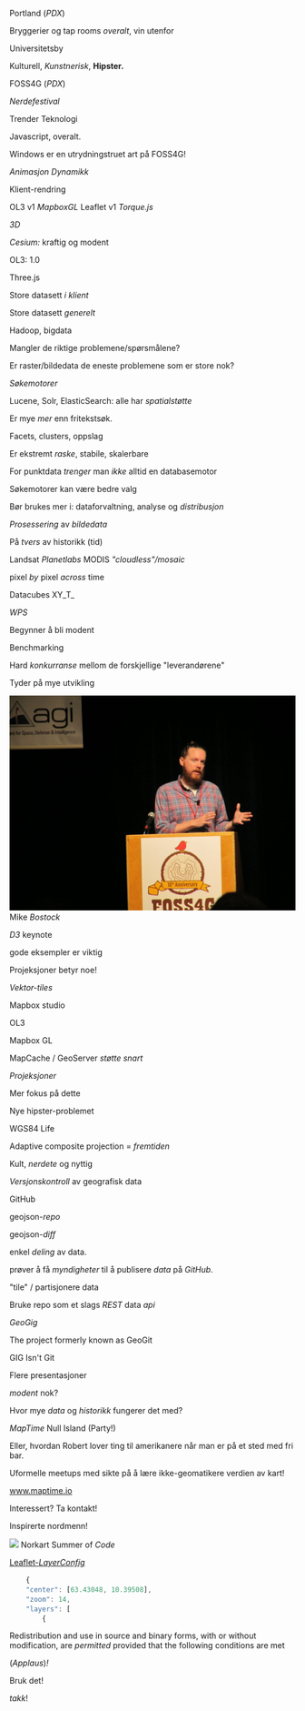 Portland (_PDX_)

Bryggerier og tap rooms _overalt_, vin utenfor

Universitetsby

Kulturell,
_Kunstnerisk_,
**Hipster.**

FOSS4G
(_PDX_)

_Nerdefestival_

Trender
Teknologi

Javascript, overalt.

Windows er en utrydningstruet art på FOSS4G!

_Animasjon_
_Dynamikk_

Klient-rendring

OL3 v1
_MapboxGL_
Leaflet v1
_Torque.js_

_3D_

_Cesium:_ kraftig og modent

OL3: 1.0

Three.js

Store datasett _i klient_

Store datasett _generelt_

Hadoop, bigdata

Mangler de riktige problemene/spørsmålene?

Er raster/bildedata de eneste problemene som er store nok?

_Søkemotorer_

Lucene, Solr, ElasticSearch: alle har _spatialstøtte_

Er mye _mer_ enn fritekstsøk.

Facets, clusters, oppslag

Er ekstremt _raske_, stabile, skalerbare

For punktdata _trenger_ man _ikke_ alltid en databasemotor

Søkemotorer kan være bedre valg

Bør brukes mer i: dataforvaltning, analyse og _distribusjon_

_Prosessering_ av _bildedata_

På _tvers_ av historikk (tid)

Landsat
_Planetlabs_
MODIS
_"cloudless"/mosaic_

pixel _by_ pixel _across_ time

Datacubes
XY_T_

_WPS_

Begynner å bli modent

Benchmarking

Hard _konkurranse_ mellom de forskjellige "leverandørene"

Tyder på mye utvikling

![](IMG_7808.jpg) Mike _Bostock_

_D3_ keynote

gode eksempler er viktig

Projeksjoner betyr noe!

_Vektor-tiles_

Mapbox studio

OL3

Mapbox GL

MapCache / GeoServer _støtte snart_


_Projeksjoner_

Mer fokus på dette

Nye hipster-problemet

WGS84 Life

Adaptive composite projection = _fremtiden_

Kult, _nerdete_ og nyttig

_Versjonskontroll_ av geografisk data

GitHub 

geojson-_repo_

geojson-_diff_

enkel _deling_ av data. 

prøver å få _myndigheter_ til å publisere _data_ på _GitHub_. 

"tile" / partisjonere data

Bruke repo som et slags _REST_ data _api_

_GeoGig_

The project formerly known as GeoGit

GIG Isn't Git

Flere presentasjoner

_modent_ nok? 

Hvor mye _data_ og _historikk_ fungerer det med?

_MapTime_
Null Island
(Party!)

Eller, hvordan Robert lover ting til amerikanere når man er på et sted med fri bar.

Uformelle meetups med sikte på å lære ikke-geomatikere verdien av kart!

www.maptime.io

Interessert? Ta kontakt!

Inspirerte nordmenn!

![](Sommerstudentene-2014.jpg) Norkart Summer of _Code_

[Leaflet-_LayerConfig_](https://github.com/Norkart/Leaflet-LayerConfig/)

```Javascript
	{
    "center": [63.43048, 10.39508],
    "zoom": 14, 
    "layers": [
        {
```

Redistribution and use in source and binary forms, with or without
modification, are _permitted_ provided that the following conditions are met

(_Applaus_)_!_

Bruk det!

_takk_!